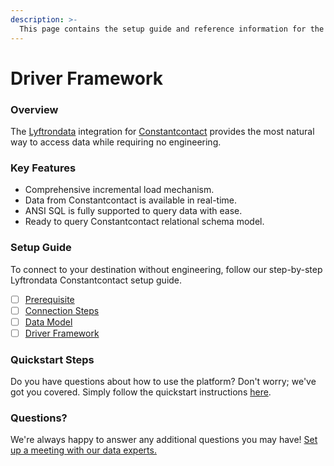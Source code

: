 ```yaml
---
description: >-
  This page contains the setup guide and reference information for the Constantcontact source connector.
---
```


# Driver Framework

### Overview

The [Lyftrondata](https://www.lyftrondata.com/) integration for [Constantcontact](None) provides the most natural way to access data while requiring no engineering.

### Key Features

* Comprehensive incremental load mechanism.
* Data from Constantcontact is available in real-time.&#x20;
* ANSI SQL is fully supported to query data with ease.
* Ready to query Constantcontact relational schema model.

### Setup Guide

To connect to your destination without engineering, follow our step-by-step Lyftrondata Constantcontact setup guide.

* [ ] [Prerequisite](../prerequisite.md)
* [ ] [Connection Steps](../connection-steps.md)
* [ ] [Data Model](../data-model/erd.md)
* [ ] [Driver Framework](../driver-framework/)

### Quickstart Steps

Do you have questions about how to use the platform? Don't worry; we've got you covered. Simply follow the quickstart instructions [here](../driver-framework/README.md).

### Questions? <a href="#questions" id="questions"></a>

We're always happy to answer any additional questions you may have! [Set up a meeting with our data experts.](https://www.lyftrondata.com/book-a-meeting/)


